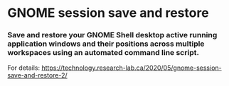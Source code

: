 # GNOME session save and restore

### Save and restore your GNOME Shell desktop active running application windows and their positions across multiple workspaces using an automated command line script.

For details: https://technology.research-lab.ca/2020/05/gnome-session-save-and-restore-2/
